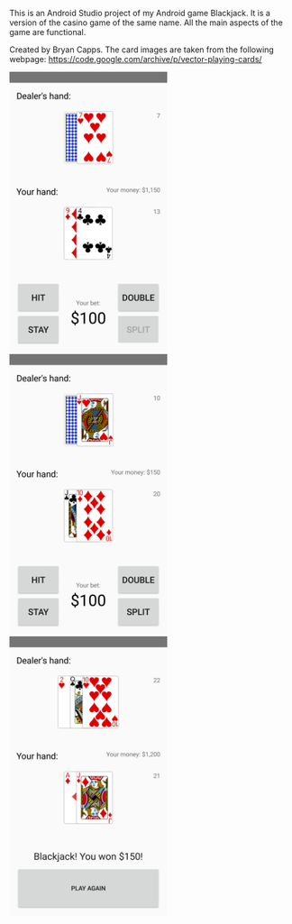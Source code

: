 This is an Android Studio project of my Android game Blackjack. It is a version of the casino game of the same name.
All the main aspects of the game are functional.

Created by Bryan Capps.
The card images are taken from the following webpage: https://code.google.com/archive/p/vector-playing-cards/

<img src="screenshot1.png" width="280" />
<img src="screenshot2.png" width="280" />
<img src="screenshot3.png" width="280" />
